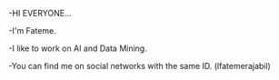 -HI EVERYONE...

-I'm Fateme.

-I like to work on AI and Data Mining.

-You can find me on social networks with the same ID. (lfatemerajabil)
